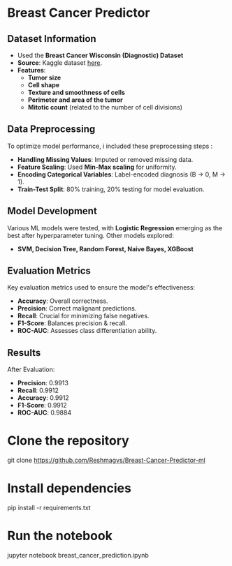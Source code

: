 # Breast Cancer Predictor

## Dataset Information

- Used the **Breast Cancer Wisconsin (Diagnostic) Dataset**
- **Source**: Kaggle dataset [here](https://www.kaggle.com/datasets/uciml/breast-cancer-wisconsin-data/data).
- **Features**: 
  - **Tumor size**
  - **Cell shape**
  - **Texture and smoothness of cells**
  - **Perimeter and area of the tumor**
  - **Mitotic count** (related to the number of cell divisions)

## Data Preprocessing  

To optimize model performance, i included these preprocessing steps :  

- **Handling Missing Values**: Imputed or removed missing data.  
- **Feature Scaling**: Used **Min-Max scaling** for uniformity.  
- **Encoding Categorical Variables**: Label-encoded diagnosis (B → 0, M → 1).  
- **Train-Test Split**: 80% training, 20% testing for model evaluation.  

## Model Development  

Various ML models were tested, with **Logistic Regression** emerging as the best after hyperparameter tuning. Other models explored:  
- **SVM, Decision Tree, Random Forest, Naive Bayes, XGBoost**  

## Evaluation Metrics  

Key evaluation metrics used to ensure the model's effectiveness: 

- **Accuracy**: Overall correctness.  
- **Precision**: Correct malignant predictions.  
- **Recall**: Crucial for minimizing false negatives.  
- **F1-Score**: Balances precision & recall.  
- **ROC-AUC**: Assesses class differentiation ability.  

## Results

After Evaluation: 

- **Precision**: 0.9913
- **Recall**: 0.9912
- **Accuracy**: 0.9912
- **F1-Score**: 0.9912
- **ROC-AUC**: 0.9884

# Clone the repository
git clone https://github.com/Reshmagvs/Breast-Cancer-Predictor-ml

# Install dependencies
pip install -r requirements.txt

# Run the notebook
jupyter notebook breast_cancer_prediction.ipynb
```
